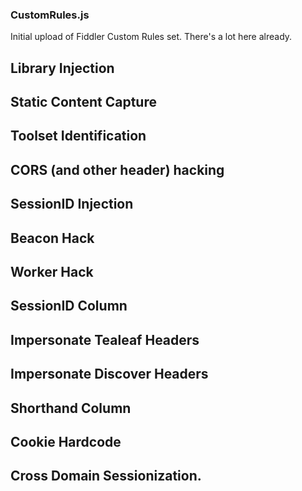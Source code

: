 ### CustomRules.js
Initial upload of Fiddler Custom Rules set.  There's a lot here already.  

## Library Injection
## Static Content Capture
## Toolset Identification
## CORS (and other header) hacking
## SessionID Injection
## Beacon Hack
## Worker Hack
## SessionID Column
## Impersonate Tealeaf Headers
## Impersonate Discover Headers
## Shorthand Column
## Cookie Hardcode
## Cross Domain Sessionization.
